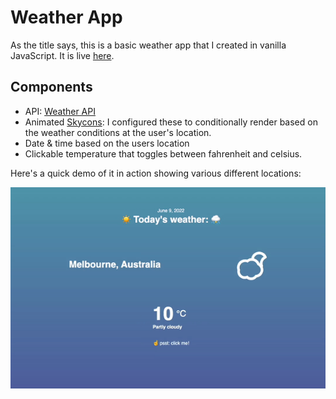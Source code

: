 # Weather App
As the title says, this is a basic weather app that I created in vanilla JavaScript. It is live [here](https://ajs-weather-app.netlify.app/).

## Components
- API: [Weather API](https://www.weatherapi.com/)
- Animated [Skycons](https://github.com/darkskyapp/skycons): I configured these to conditionally render based on the weather conditions at the user's location. 
- Date & time based on the users location 
- Clickable temperature that toggles between fahrenheit and celsius. 

Here's a quick demo of it in action showing various different locations:

![Demo of weather app](/screenshots/demo.gif)






